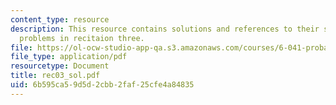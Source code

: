 ```yaml
---
content_type: resource
description: This resource contains solutions and references to their solutions for
  problems in recitaion three.
file: https://ol-ocw-studio-app-qa.s3.amazonaws.com/courses/6-041-probabilistic-systems-analysis-and-applied-probability-spring-2006/6b595ca59d5d2cbb2faf25cfe4a84835_rec03_sol.pdf
file_type: application/pdf
resourcetype: Document
title: rec03_sol.pdf
uid: 6b595ca5-9d5d-2cbb-2faf-25cfe4a84835
---
```

